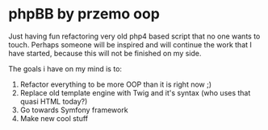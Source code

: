 # phpBB by przemo oop

Just having fun refactoring very old php4 based script that no one wants to touch. 
Perhaps someone will be inspired and will continue the work that I have started, because this will not be finished on my side.

The goals i have on my mind is to:

1. Refactor everything to be more OOP than it is right now ;)
2. Replace old template engine with Twig and it's syntax (who uses that quasi HTML today?)
3. Go towards Symfony framework
4. Make new cool stuff
